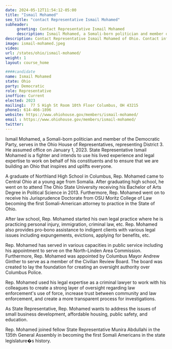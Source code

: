```yaml
---
date: 2024-05-12T11:54:12-05:00
title: "Ismail Mohamed"
seo_title: "contact Representative Ismail Mohamed"
subheader:
     greeting: Contact Representative Ismail Mohamed
     description: Ismail Mohamed, a Somali-born politician and member of the Democratic Party, serves in the Ohio House of Representatives, representing District 3. He assumed office on January 1, 2023. State Representative Ismail Mohamed is a fighter and intends to use his lived experience and legal expertise to work on behalf of his constituents and to ensure that we are building an Ohio that inspires and uplifts everyone.
description: Contact Representative Ismail Mohamed of Ohio. Contact information for Ismail Mohamed includes email address, phone number, and mailing address.
image: ismail-mohamed.jpeg
video:
url: /states/ohio/ismail-mohamed/
weight: 1
layout: course_home

####candidate
name: Ismail Mohamed
state: Ohio
party: Democratic
role: Representative
inoffice: Current
elected: 2023
mailing1:  77 S High St Room 10th Floor Columbus, OH 43215
phone1: 614-466-1896
website: https://www.ohiohouse.gov/members/ismail-mohamed/
email : https://www.ohiohouse.gov/members/ismail-mohamed/
twitter:
---
```

Ismail Mohamed, a Somali-born politician and member of the Democratic Party, serves in the Ohio House of Representatives, representing District 3. He assumed office on January 1, 2023. State Representative Ismail Mohamed is a fighter and intends to use his lived experience and legal expertise to work on behalf of his constituents and to ensure that we are building an Ohio that inspires and uplifts everyone.

A graduate of Northland High School in Columbus, Rep. Mohamed came to Central Ohio at a young age from Somalia. After graduating high school, he went on to attend The Ohio State University receiving his Bachelor of Arts Degree in Political Science in 2013. Furthermore, Rep. Mohamed went on to receive his Jurisprudence Doctorate from OSU Moritz College of Law becoming the first Somali-American attorney to practice in the State of Ohio.

After law school, Rep. Mohamed started his own legal practice where he is practicing personal injury, immigration, criminal law, etc. Rep. Mohamed also provides pro-bono assistance to indigent clients with various legal issues including expungements, evictions, applying for benefits, etc.

Rep. Mohamed has served in various capacities in public service including his appointment to serve on the North-Linden Area Commission. Furthermore, Rep. Mohamed was appointed by Columbus Mayor Andrew Ginther to serve as a member of the Civilian Review Board. The board was created to lay the foundation for creating an oversight authority over Columbus Police.

Rep. Mohamed used his legal expertise as a criminal lawyer to work with his colleagues to create a strong layer of oversight regarding law enforcement's use of force, increase trust between community and law enforcement, and create a more transparent process for investigations.

As State Representative, Rep. Mohamed wants to address the issues of small business development, affordable housing, public safety, and education.  

Rep. Mohamed joined fellow State Representative Munira Abdullahi in the 135th General Assembly in becoming the first Somali Americans in the state legislature�s history.
